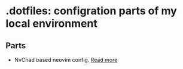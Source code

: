 # .dotfiles: configration parts of my local environment

## Parts
- NvChad based neovim config. [Read more](nvim/lua/custom/README.md)
